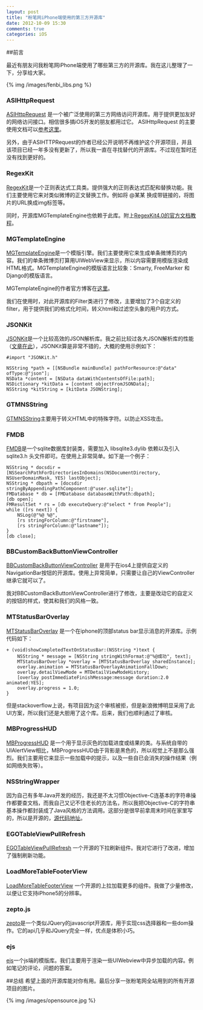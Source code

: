 ```yaml
---
layout: post
title: "粉笔网iPhone端使用的第三方开源库"
date: 2012-10-09 15:30
comments: true
categories: iOS
---
```


##前言

最近有朋友问我粉笔网iPhone端使用了哪些第三方的开源库。我在这儿整理了一下，分享给大家。

{% img /images/fenbi_libs.png %}

<!-- more -->

### ASIHttpRequest
[ASIHttpRequest](http://allseeing-i.com/ASIHTTPRequest/) 是一个被广泛使用的第三方网络访问开源库。用于提供更加友好的网络访问接口。相信很多搞iOS开发的朋友都用过它。
ASIHttpRequest 的主要使用文档可以[参考这里](http://allseeing-i.com/ASIHTTPRequest/How-to-use)。

另外，由于ASIHTTPRequest的作者已经公开说明不再维护这个开源项目，并且该项目已经一年多没有更新了，所以我一直在寻找替代的开源库。不过现在暂时还没有找到更好的。

### RegexKit
[RegexKit](http://regexkit.sourceforge.net/)是一个正则表达式工具类。提供强大的正则表达式匹配和替换功能。我们主要使用它来对类似微博的正文替换工作。例如将 @某某 换成带链接的，将图片的URL换成img标签等。

同时，开源库MGTemplateEngine也依赖于此库。附上[RegexKit4.0的官方文档教程](http://regexkit.sourceforge.net/Documentation/index.html)。

### MGTemplateEngine
[MGTemplateEngine](http://svn.cocoasourcecode.com/MGTemplateEngine)是一个模版引擎。我们主要使用它来生成单条微博页的内容。我们的单条微博页打算用UIWebView来显示，所以内容需要用模版渲染成HTML格式。MGTemplateEngine的模版语言比较象：Smarty, FreeMarker 和 Django的模版语言。

MGTemplateEngine的作者官方博客在[这里](http://mattgemmell.com/2008/05/20/mgtemplateengine-templates-with-cocoa/)。

我们在使用时，对此开源库的Filter类进行了修改，主要增加了3个自定义的filter，用于提供我们的格式化时间，转义html和过滤空头象的用户的方式。

### JSONKit
[JSONKit](https://github.com/johnezang/JSONKit)是一个比较高效的JSON解析库。我之前比较过各大JSON解析库的性能（[文章在此](http://blog.devtang.com/blog/2012/05/05/do-not-use-sbjson/)），JSONKit算是非常不错的，大概的使用示例如下：

``` objc
#import "JSONKit.h"

NSString *path = [[NSBundle mainBundle] pathForResource:@"data" ofType:@"json"];
NSData *content = [NSData dataWithContentsOfFile:path];
NSDictionary *kitData = [content objectFromJSONData];
NSString *kitString = [kitData JSONString];
```


### GTMNSString
[GTMNSString](https://code.google.com/p/google-toolbox-for-mac/)主要用于转义HTML中的特殊字符。以防止XSS攻击。

### FMDB
[FMDB](https://github.com/ccgus/fmdb)是一个sqlite数据库封装类，需要加入 libsqlite3.dylib 依赖以及引入 sqlite3.h 头文件即可。在使用上非常简单。如下是一个例子：

``` objc
NSString * docsdir = [NSSearchPathForDirectoriesInDomains(NSDocumentDirectory, NSUserDomainMask, YES) lastObject];
NSString * dbpath = [docsdir stringByAppendingPathComponent:@"user.sqlite"];
FMDatabase * db = [FMDatabase databaseWithPath:dbpath];
[db open];
FMResultSet * rs = [db executeQuery:@"select * from People"];
while ([rs next]) {
    NSLog(@"%@ %@",
    [rs stringForColumn:@"firstname"],
    [rs stringForColumn:@"lastname"]);
}
[db close];
```

### BBCustomBackButtonViewController

[BBCustomBackButtonViewController](https://github.com/typeoneerror/BBCustomBackButtonViewController) 是用于在ios4上提供自定义的NavigationBar按钮的开源库。使用上异常简单，只需要让自己的ViewController继承它就可以了。

我对BBCustomBackButtonViewController进行了修改，主要是改动它的自定义的按钮的样式，使其和我们的风格一致。

### MTStatusBarOverlay 

[MTStatusBarOverlay](https://github.com/myell0w/MTStatusBarOverlay ) 是一个在iphone的顶部status bar显示消息的开源库。示例代码如下：

``` objc
+ (void)showCompletedTextOnStatusBar:(NSString *)text {
    NSString * message = [NSString stringWithFormat:@"%@成功", text];
    MTStatusBarOverlay *overlay = [MTStatusBarOverlay sharedInstance];
    overlay.animation = MTStatusBarOverlayAnimationFallDown;
    overlay.detailViewMode = MTDetailViewModeHistory;
    [overlay postImmediateFinishMessage:message duration:2.0 animated:YES];
    overlay.progress = 1.0;
}
```

但是stackoverflow上说，有项目因为这个审核被拒，但是新浪微博明显采用了此UI方案，所以我们还是大胆用了这个库。后来，我们也顺利通过了审核。

### MBProgressHUD

[MBProgressHUD](https://github.com/jdg/MBProgressHUD) 是一个用于显示灰色的加载进度或结果的类。与系统自带的UIAlertView相比，MBProgressHUD由于背影是黑色的，所以视觉上不是那么强烈。我们主要用它来显示一些加载中的提示，以及一些自已会消失的操作结果（例如网络失败等）。

### NSStringWrapper
因为自己有多年Java开发的经历，我还是不太习惯Objective-C连基本的字符串操作都要查文档，而我自己又记不住老长的方法名，所以我把Objective-C的字符串基本操作都封装成了Java风格的方法调用。这部分是很早前拿周末时间在家里写的，所以是开源的，[源代码地址](https://github.com/tangqiaoboy/xcode_tool/tree/master/NSStringWrappeer)。

### EGOTableViewPullRefresh

[EGOTableViewPullRefresh](https://github.com/enormego/EGOTableViewPullRefresh) 一个开源的下拉刷新组件。我对它进行了改进，增加了强制刷新功能。

### LoadMoreTableFooterView

[LoadMoreTableFooterView](https://github.com/sishen/LoadMoreTableFooterView) 一个开源的上拉加载更多的组件。我做了少量修改，以便让它支持iPhone5的分辨率。

### zepto.js
[zepto](http://zeptojs.com/)是一个类似JQuery的javascript开源库，用于实现css选择器和一些dom操作。它的api几乎和JQuery完全一样，优点是体积小巧。

### ejs

[ejs](http://embeddedjs.com/getting_started.html)一个js端的模版库。我们主要用于渲染一些UIWebview中异步加载的内容。例如笔记的评论，问题的答案。

##总结
希望上面的开源库能对你有用。最后分享一张粉笔网全站用到的所有开源项目的图片。

{% img /images/opensource.jpg %}


